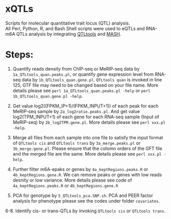 # xQTLs
Scripts for molecular quantitative trait locus (QTL) analysis.                               
All Perl, Python, R, and Bash Shell scripts were used to eQTLs and RNA-m6A QTLs analysis by integrating [QTLtools](https://github.com/qtltools/qtltools) and [MASH](https://github.com/stephenslab/mashr).
              
# Steps:     
1. Quantify reads density from ChIP-seq or MeRIP-seq data by `1a_QTLtools_quan.peaks.pl`, or quantify gene expression level from RNA-seq data by `1b_QTLtools_quan.gene.pl`.  `QTLtools quan` is invoked in line 125, GTF file may need to be changed based on your file name. More details please see `perl 1a_QTLtools_quan.peaks.pl -help` or `perl 1b_QTLtools_quan.gene.pl -help`.  
                                                                                                
2. Get value log2((FPKM_IP+1)/(FPKM_INPUT+1)) of each peak for each MeRIP-seq sample by `2a_log2ratio.peaks.pl`. And get value log2(TPM_INPUT+1) of each gene for each RNA-seq sample (Input of MeRIP-seq) by `2b_log2TPM.gene.pl`.  More details please see `perl xxx.pl -help`.  
                                           
3. Merge all files from each sample into one file to satisfy the input format of `QTLtools cis` and `QTLtools trans` by `3a_merge.peaks.pl` or `3b_merge.gene.pl`. Please ensure that the colomn orders of the GFT file and the merged file are the same. More details please see `perl xxx.pl -help`.  
      
4. Further filter m6A-epaks or genes by `4a_keptRegions.peaks.R` or `4b_keptRegions.gene.R`. We can remove peaks or genes with low reads desnity or low variance.  More details please see code of `4a_keptRegions.peaks.R` or `4b_keptRegions.gene.R`
     
5. PCA for genotype by `5_QTLtools_pca.SNP.sh`. PCA and PEER factor analysis for phenotype please see the codes under folder `covariates`.

6-8. Identify cis- or trans-QTLs by invoking `QTLtools cis` or `QTLtools trans`.    
